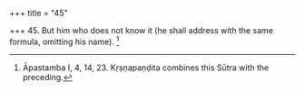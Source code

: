 +++
title = "45"

+++
45. But him who does not know it (he shall address with the same formula, omitting his name). [^32] 


[^32]:  Āpastamba I, 4, 14, 23. Kṛṣṇapaṇḍita combines this Sūtra with the preceding.
